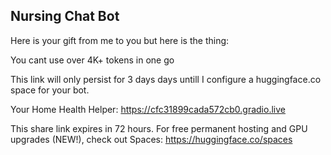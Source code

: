 ## Nursing Chat Bot

Here is your gift from me to you but here is the thing:

You cant use over 4K+ tokens in one go

This link will only persist for 3 days days untill I configure a huggingface.co space for your bot. 

Your Home Health Helper: https://cfc31899cada572cb0.gradio.live

This share link expires in 72 hours. For free permanent hosting and GPU upgrades (NEW!), check out Spaces: https://huggingface.co/spaces